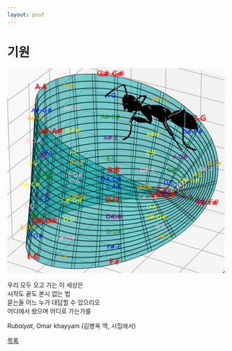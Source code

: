 ```yaml
---
layout: post
---
```


# 기원

![1](./20250109.png)

우리 모두 오고 가는 이 세상은  
시작도 끝도 본시 없는 법   
묻는들 어느 누가 대답할 수 있으리오   
어디에서 왔으며 어디로 가는가를   

*Rubaiyat*, Omar khayyam (김병옥 역, 시집에서)


<div class="pagination">
  <a href="{{ '/List/SM/sm.html' | relative_url }}" class="prev-button">목록</a>
</div>